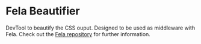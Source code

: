 # Fela Beautifier

DevTool to beautify the CSS ouput. Designed to be used as middleware with Fela.
Check out the [Fela repository](https://github.com/rofrischmann/fela) for further information.

